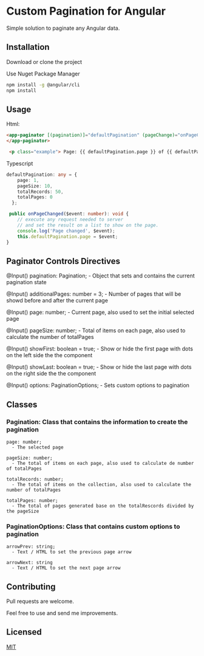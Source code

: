 # Custom Pagination for Angular

Simple solution to paginate any Angular data.


## Installation

Download or clone the project 

Use Nuget Package Manager

```bash
npm install -g @angular/cli
npm install
```

## Usage

Html:
```html
<app-paginator [(pagination)]="defaultPagination" (pageChange)="onPageChanged($event)">
</app-paginator>

 <p class="example"> Page: {{ defaultPagination.page }} of {{ defaultPagination.totalPages }}</p>

```
Typescript
```typescript
defaultPagination: any = {
    page: 1,
    pageSize: 10,
    totalRecords: 50,
    totalPages: 0
  };

 public onPageChanged($event: number): void {
    // execute any request needed to server 
    // and set the result on a list to show on the page.
    console.log('Page changed', $event);
    this.defaultPagination.page = $event;
}
```

## Paginator Controls Directives

  @Input() pagination: Pagination;
    - Object that sets and contains the current pagination state
    
  @Input() additionalPages: number = 3;
    - Number of pages that will be showd before and after the current page
    
  @Input() page: number;
    - Current page, also used to set the initial selected page
    
  @Input() pageSize: number;
    - Total of items on each page, also used to calculate the number of totalPages
    
  @Input() showFirst: boolean = true;
    - Show or hide the first page with dots on the left side the the component
    
  @Input() showLast: boolean = true;
    - Show or hide the last page with dots on the right side the the component
    
  @Input() options: PaginationOptions;
    - Sets custom options to pagination
  
## Classes 
  ### Pagination: Class that contains the information to create the pagination
    
    page: number;
      - The selected page
      
    pageSize: number;
      - The total of items on each page, also used to calculate de number of totalPages
      
    totalRecords: number;
      - The total of items on the collection, also used to calculate the number of totalPages
      
    totalPages: number;
      - The total of pages generated base on the totalRescords divided by the pageSize
      

  ### PaginationOptions: Class that contains custom options to pagination
    
    arrowPrev: string;
      - Text / HTML to set the previous page arrow
      
    arrowNext: string
      - Text / HTML to set the next page arrow
      

## Contributing
Pull requests are welcome. 

Feel free to use and send me improvements.

## Licensed
[MIT](https://choosealicense.com/licenses/mit/)
